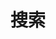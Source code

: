 ---
title: "搜索"
slug: "search"
layout: "search"
sitemapExclude: true
noindex: true
outputs:
    - html
    - json
menu:
    main:
        weight: 10
        params: 
            icon: search
---